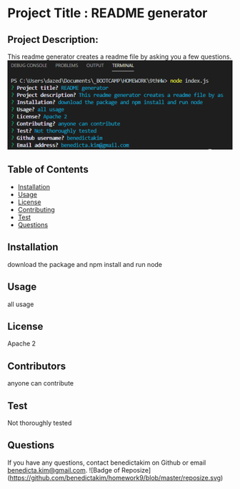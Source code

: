 
# Project Title : README generator
## Project Description:
This readme generator creates a readme file by asking you a few questions.
<img src="/node_questions_screen.PNG">
## Table of Contents
* [Installation](#installation)
* [Usage](#usage)
* [License](#license)
* [Contributing](#contributing)
* [Test](#test)
* [Questions](#questions)
## Installation
download the package and npm install and run node
## Usage
all usage
## License
Apache 2
## Contributors
anyone can contribute 
## Test
Not thoroughly tested
## Questions
If you have any questions, contact benedictakim on Github or email benedicta.kim@gmail.com.
![Badge of Reposize] (https://github.com/benedictakim/homework9/blob/master/reposize.svg)
